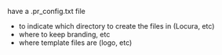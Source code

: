 

have a .pr_config.txt file
- to indicate which directory to create the files in (Locura, etc)
- where to keep branding, etc
- where template files are (logo, etc)
